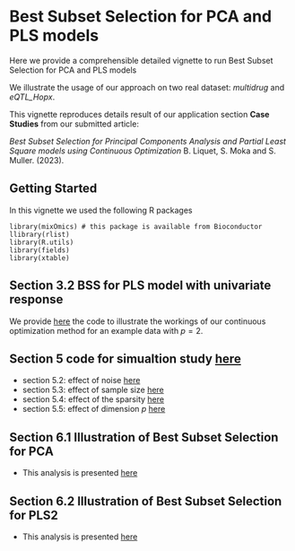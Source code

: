 # Best Subset Selection for PCA and PLS models

Here we provide a comprehensible detailed vignette to run Best Subset Selection for PCA and PLS models

We illustrate the usage of our approach on two real dataset: _multidrug_ and _eQTL\_Hopx_.

This vignette reproduces details result of our application section **Case Studies** from our submitted article:

_Best Subset Selection for Principal Components Analysis and Partial Least Square models using Continuous Optimization_ B. Liquet, S. Moka and S. Muller. (2023).



## Getting Started

In this vignette we used the following R packages

```
library(mixOmics) # this package is available from Bioconductor
llibrary(rlist)
library(R.utils)
library(fields)
library(xtable)
```

## Section 3.2 BSS for PLS model with univariate response

We provide [here](https://github.com/benoit-liquet/BSS-PCA-PLS/blob/main/Section3/Loss_landscape_PLS1.md) the code to illustrate the workings of our continuous optimization method for an example data with $p = 2$.



## Section 5 code for simualtion study [here](https://github.com/benoit-liquet/BSS-PCA-PLS/blob/main/Section-5/)

   - section 5.2: effect of noise [here](https://github.com/benoit-liquet/BSS-PCA-PLS/blob/main/Section-5/Comparison_sPLS_cPLS_TRUE_noise.R)
   - section 5.3: effect of sample size [here](https://github.com/benoit-liquet/BSS-PCA-PLS/blob/main/Section-5/Comparison_sPLS_cPLS_TRUE_sample_size.R)
   - section 5.4: effect of the sparsity [here](https://github.com/benoit-liquet/BSS-PCA-PLS/blob/main/Section-5/Comparison_sPLS_cPLS_TRUE_sparsity.R)
   - section 5.5: effect of dimension $p$ [here](https://github.com/benoit-liquet/BSS-PCA-PLS/blob/main/Section-5/Comparison_sPLS_cPLS_high_p.R)

## Section 6.1 Illustration of Best Subset Selection for PCA

- This analysis is presented [here](https://github.com/benoit-liquet/BSS-PCA-PLS/blob/main/Section-6.1/Vignette_PCA_BSS.md)
 

## Section 6.2 Illustration of Best Subset Selection for PLS2 

- This analysis is presented [here](https://github.com/benoit-liquet/BSS-PCA-PLS/blob/main/Section-6.2/Vignette_PLS2_BSS.md)

